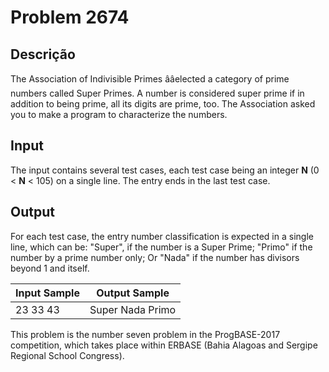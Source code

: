 # Problem 2674

Descrição
----------

The Association of Indivisible Primes ââelected a category of prime numbers called Super Primes. A number is considered super prime if in addition to being prime, all its digits are prime, too. The Association asked you to make a program to characterize the numbers.

Input
-----

The input contains several test cases, each test case being an integer **N** (0 < **N** < 105) on a single line. The entry ends in the last test case.

Output
------

For each test case, the entry number classification is expected in a single line, which can be: "Super", if the number is a Super Prime; "Primo" if the number by a prime number only; Or "Nada" if the number has divisors beyond 1 and itself.


| Input Sample | Output Sample |
| --- | --- |
| 23 33 43 | Super Nada Primo |

This problem is the number seven problem in the ProgBASE-2017 competition, which takes place within ERBASE (Bahia Alagoas and Sergipe Regional School Congress).

